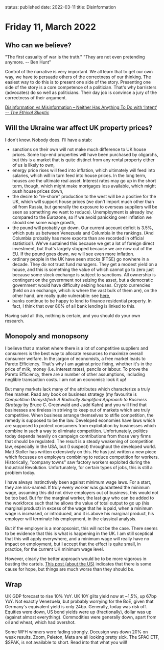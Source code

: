 status: published
date: 2022-03-11
title: Disinformation

# Friday 11, March 2022

## Who can we believe?

"The first casualty of war is the truth." 
"They are not even pretending anymore. -- Ben Hunt"

Control of the narrative is very important. 
We all learn that to get our own way, we have to persuade others of the correctness of our thinking.
The easiest way to do this is to present one side of the story.
Presenting one side of the story is a core competence of a politician. 
That's why barristers (advocates) do so well as politicians.
Their day job is convince a jury of the correctness of their argument.

[Disinformation vs Misinformation – Neither Has Anything To Do with ‘Intent’ -- _The Ethical Skeptic_](https://theethicalskeptic.com/?p=63633)

## Will the Ukraine war affect UK property prices?

I don't know. Nobody does. I'll have a stab:

-    sanctions on their own will not make much difference to UK house prices.  Some top-end properties will have been purchased by oligarchs, but this is a market that is quite distinct from any rental property either of us is likely to  own,
-    energy price rises will feed into inflation, which ultimately will feed into salaries, which will in turn feed into house prices. In the long term, houses are the ultimate real asset. Interest rates may go up in the short term, though, which might make mortgages less available, which might push house prices down,
-    the desire to "re-shore" production to the west will be a positive for the UK, which will support house prices (we don't import much other than oil from Russia, but generally the exposure to overseas suppliers will be seen as something we want to reduce). Unemployment is already low, compared to the Eurozone, so if we avoid panicking over inflation we should see some wage growth,
-    the pound will probably go down. Our current account deficit is 3.5%, which puts us between Venezuela and Columbia in the rankings. (And Columbia probably has more exports than are recorded in official statistics!). We've sustained this because we get a lot of foreign direct investment, but that's largely stopped because we are now out of the EU. If the pound goes down, we will see even more inflation.
-    ordinary people in the UK have seen stocks (FTSE) go nowhere in a decade. They do not trust fund managers. They get a modest yield on a house, and this is something the value of which cannot go to zero just because some stock exchange is subject to sanctions. All ownership is contingent on the government not seizing the asset, but a democratic government would have difficulty seizing houses. Crypto currencies (held on an exchange, which is where the vast bulk of them are), on the other hand, are really quite vulnerable: see [here](https://www.protocol.com/fintech/russia-crypto-sanctions),
-    banks continue to be happy to lend to finance residential property. In fact, I think that over 80% of all bank lending is linked to this.

​Having said all this, nothing is certain, and you should do your own research. ​

## Monopoly and monopsony

I believe that a market where there is a lot of competitive suppliers and consumers is the best way to allocate resources to maximize overall consumer welfare. In the jargon of economists, a free market leads to Pareto Efficiency. That's why I am against price fixing, whether it's in the price of milk, money (i.e. interest rates), pencils or labour. To prove the Pareto Efficiency, there are a number of other assumptions, including neglible transaction costs. I am not an economist: look it up!

But many markets lack many of the attributes which characterize a truly free market. 
Read any book on business strategy (my favourite is _Competition Demystified: A Radically Simplified Approach to Business Strategy_ by Bruce C. Greenwald and Judd Kahn) and you will find that businesses are tireless in striving to keep out of markets which are truly competitive. 
When business arrange themselves to stifle competition, the remedy is supposed to be the law.
Developed economies have laws which are supposed to protect consumers from exploitation by businesses which 
combine in such a way to eliminate competition.
Unfortunately, politics today depends heavily on campaign contributions from those very firms that should be regulated. 
The result is a steady weakening of competition law, especially in the USA, but (I suspect) throughout the developed world. 
Matt Stoller has written extensively on this. 
He has just written a new piece which focusses on employers combining to reduce competition for workers.
Historically, "company towns" saw factory workers exploited during the Industrial Revolution.
Unfortunately, for certain types of jobs, this is still a problem today.

I have always instinctively been against minimum wage laws. For a start, they are mis-named. 
If truly every worker was guaranteed the minimum wage, assuming this did not drive employers out of business, this would not be too bad.
But for the marginal worker, the last guy who can be added to the workforce such that he allows the value of total output to go up (his marginal product) in excess of the wage that he is paid, when a minimum wage is increased, or introduced, and it is above his marginal product, his employer will terminate his employment,
in the classical analysis.

But if the employer is a monopsonist, this will not be the case. 
There seems to be evidence that this is what is happening in the UK.
I am still sceptical that this will apply everywhere, and a minimum wage will really have no impact on employment, but I accept that the effect is quite small, in practice, for the current UK minimum wage level.

However, clearly the better approach would be to be more vigorous in busting the cartels. 
[This post (about the US)](https://mattstoller.substack.com/p/monopolies-take-a-fifth-of-your-wages?token=eyJ1c2VyX2lkIjoxMTAyMDI1LCJwb3N0X2lkIjo0OTkwMTg5NiwiXyI6IkVlWW1oIiwiaWF0IjoxNjQ3MDMyNDY4LCJleHAiOjE2NDcwMzYwNjgsImlzcyI6InB1Yi0xMTUyNCIsInN1YiI6InBvc3QtcmVhY3Rpb24ifQ.Io_wzFvLVH2KBDlkmgmJejBZxGoI8PtlLV_a8VY3-C0&s=r) indicates that there is some cause for hope, but things are much worse than they should be.

## Wrap

UK GDP forecast to rise 10% YoY. 
UK 10Y gilts yield now at ~1.5%, up 67bp YoY. Not exactly Venezuela, but probably worrying for the BoE, given that Germany's equivalent yield is only 24bp.
Generally, today was risk off. Equities were down, US bond yields were up (fractionally), dollar was up (against almost everything). Commodities were generally down, apart from oil and wheat, which had overshot.

Some WFH winners were fading strongly. Docusign was down 20% on weak results. Zoom, Peleton, Meta are all looking pretty sick. 
The SPAC ETF, $SPAK, is not available to short. Read into that what you will!







    